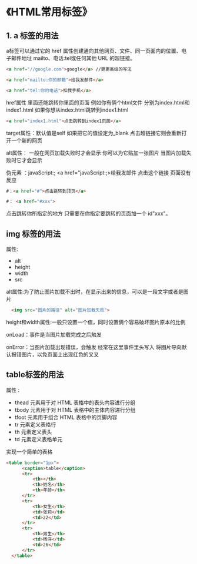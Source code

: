 # 《HTML常用标签》

## 1. a 标签的用法
a标签可以通过它的 href 属性创建通向其他网页、文件、同一页面内的位置、电子邮件地址 mailto、电话:tel或任何其他 URL 的超链接。
```html
<a href="//google.com">google</a> //更更高级的写法

<a href="mailto:你的邮箱">给我发邮件</a>

<a href="tel:你的电话">扣我手机</a>
```
href属性 里面还能跳转你里面的页面 例如你有俩个html文件 分别为index.html和index1.html 如果你想从index.html跳转到index1.html
```html
<a href="index1.html">点击跳转到index1页面</a>
```


target属性：默认值是self 如果把它的值设定为_blank 点击超链接它则会重新打开一个新的网页

alt属性： 一般在网页加载失败时才会显示 你可以为它贴加一张图片 当图片加载失败时它才会显示

伪元素 ：javaScript:; <a href="javaScript:;>给我发邮件</a> 点击这个链接 页面没有反应
```html
#：<a href="#">点击跳转到顶页</a>

#： <a href="#xxx">
```

点击跳转你所指定的地方</a> 只需要在你指定要跳转的页面加一个 id"xxx"。

## img 标签的用法
属性:
* alt
* height
* width
* src 

alt属性:为了防止图片加载不出时，在显示出来的信息，可以是一段文字或者是图片
```html
  <img src="图片的路径" alt="图片加载失败">
```
height和width属性:一般只设置一个值，同时设置俩个容易破坏图片原本的比例

onLoad：事件是当图片加载完成之后触发 

onError：当图片加载出现错误，会触发 经常在这里事件里头写入 将图片导向默认报错图片，以免页面上出现红色的叉叉 

## table标签的用法
  属性 :
  * thead 元素用于对 HTML 表格中的表头内容进行分组
  * tbody 元素用于对 HTML 表格中的主体内容进行分组
  * tfoot 元素用于组合 HTML 表格中的页脚内容
  * tr 元素定义表格行
  * th 元素定义表头
  * td 元素定义表格单元

  实现一个简单的表格
  ```html
 <table border="1px">
        <caption>table</caption>
        <tr>
            <th></th>
            <th>姓名</th>
            <th>年龄</th>
        </tr>
        <tr>
            <th>女生</th>
            <td>张莉</td>
            <td>22</td>
        </tr>
        <tr>
            <th>男生</th>
            <td>杨洋</td>
            <td>26</td>
        </tr>
    </table>
```






